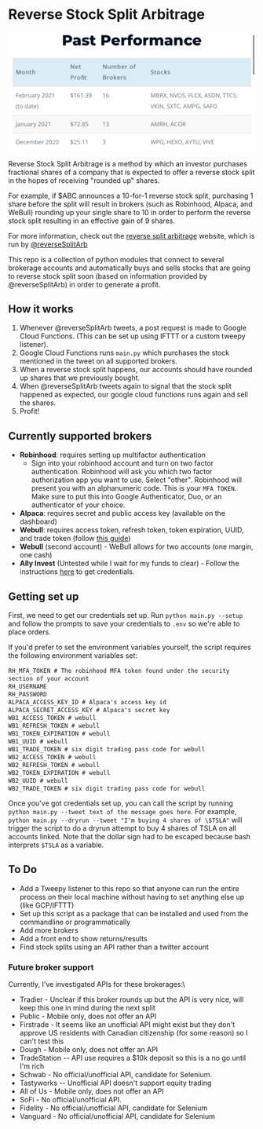 # Reverse Stock Split Arbitrage

![Past performance](performance.png)

Reverse Stock Split Arbitrage is a method by which an investor purchases fractional shares of a company that is expected to offer a reverse stock split in the hopes of receiving "rounded up" shares. 

For example, if $ABC announces a 10-for-1 reverse stock split, purchasing 1 share before the split will result in brokers (such as Robinhood, Alpaca, and WeBull) rounding up your single share to 10 in order to perform the reverse stock split resulting in an effective gain of 9 shares.

For more information, check out the [reverse split arbitrage](https://www.reversesplitarbitrage.com/) website, which is run by [@reverseSplitArb](https://twitter.com/reverseSplitArb)

This repo is a collection of python modules that connect to several brokerage accounts and automatically buys and sells stocks that are going to reverse stock split soon (based on information provided by @reverseSplitArb) in order to generate a profit.

## How it works

1. Whenever @reverseSplitArb tweets, a post request is made to Google Cloud Functions. (This can be set up using IFTTT or a custom tweepy listener).
2. Google Cloud Functions runs `main.py` which purchases the stock mentioned in the tweet on all supported brokers.
3. When a reverse stock split happens, our accounts should have rounded up shares that we previously bought.
4. When @reverseSplitArb tweets again to signal that the stock split happened as expected, our google cloud functions runs again and sell the shares.
5. Profit!

## Currently supported brokers

* **Robinhood**: requires setting up multifactor authentication
  * Sign into your robinhood account and turn on two factor authentication. Robinhood will ask you which two factor authorization app you want to use. Select "other". Robinhood will present you with an alphanumeric code. This is your `MFA TOKEN`. Make sure to put this into Google Authenticator, Duo, or an authenticator of your choice.
* **Alpaca**: requires secret and public access key (available on the dashboard)
* **Webull**: requires access token, refresh token, token expiration, UUID, and trade token (follow [this guide](https://github.com/tedchou12/webull/wiki/MFA-&-Security))
* **Webull** (second account) - WeBull allows for two accounts (one margin, one cash)
* **Ally Invest** (Untested while I wait for my funds to clear) - Follow the instructions [here](https://alienbrett.github.io/PyAlly/installing.html#get-the-library) to get credentials.


## Getting set up

First, we need to get our credentials set up. Run `python main.py --setup` and follow the prompts to save your credentials to `.env` so we're able to place orders.

If you'd prefer to set the environment variables yourself, the script requires the following environment variables set:
```
RH_MFA_TOKEN # The robinhood MFA token found under the security section of your account
RH_USERNAME
RH_PASSWORD
ALPACA_ACCESS_KEY_ID # Alpaca's access key id
ALPACA_SECRET_ACCESS_KEY # Alpaca's secret key
WB1_ACCESS_TOKEN # webull
WB1_REFRESH_TOKEN # webull
WB1_TOKEN_EXPIRATION # webull
WB1_UUID # webull
WB1_TRADE_TOKEN # six digit trading pass code for webull
WB2_ACCESS_TOKEN # webull
WB2_REFRESH_TOKEN # webull
WB2_TOKEN_EXPIRATION # webull
WB2_UUID # webull
WB2_TRADE_TOKEN # six digit trading pass code for webull
```

Once you've got credentials set up, you can call the script by running `python main.py --tweet text of the message goes here`. For example, `python main.py --dryrun --tweet "I'm buying 4 shares of \$TSLA"` will trigger the script to do a dryrun attempt to buy 4 shares of TSLA on all accounts linked. Note that the dollar sign had to be escaped because bash interprets `$TSLA` as a variable.

## To Do

* Add a Tweepy listener to this repo so that anyone can run the entire process on their local machine without having to set anything else up (like GCP/IFTTT)
* Set up this script as a package that can be installed and used from the commandline or programmatically
* Add more brokers 
* Add a front end to show returns/results
* Find stock splits using an API rather than a twitter account

### Future broker support

Currently, I've investigated APIs for these brokerages:\
* Tradier - Unclear if this broker rounds up but the API is very nice, will keep this one in mind during the next split
* Public - Mobile only, does not offer an API
* Firstrade - It seems like an unofficial API might exist but they don't approve US residents with Canadian citizenship (for some reason) so I can't test this
* Dough - Mobile only, does not offer an API
* TradeStation -- API use requires a $10k deposit so this is a no go until I'm rich
* Schwab - No official/unofficial API, candidate for Selenium.
* Tastyworks -- Unofficial API doesn't support equity trading
* All of Us - Mobile only, does not offer an API
* SoFi - No official/unofficial API.
* Fidelity - No official/unofficial API, candidate for Selenium
* Vanguard - No official/unofficial API, candidate for Selenium
